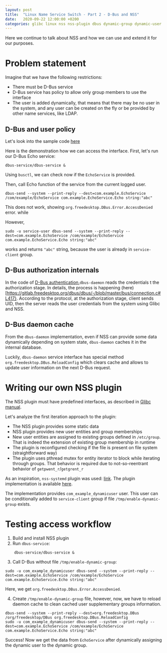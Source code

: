 ```yaml
---
layout: post
title:  "Linux Name Service Switch - Part 2 - D-Bus and NSS"
date:   2020-09-22 12:00:00 +0200
categories: glibc linux nss nss-plugin dbus dynamic-group dynamic-user
---
```


Here we continue to talk about NSS and how we can use and extend it for our purposes.

# Problem statement

Imagine that we have the following restrictions:

* There must be D-Bus service
* D-Bus service has policy to allow only group members to use the interface
* The user is added dynamically, that means that there may be no user in the system, and any user can be created on the fly or be provided by other name services, like LDAP.

## D-Bus and user policy

Let's look into the sample code [here](https://github.com/alivenets/nss-plugin-example/commit/908cd4d55641134368991952aeaded21c9a52b1d)

Here is the demonstration how we can access the interface. First, let's run our D-Bus Echo service:
```
dbus-service/dbus-service &
```

Using `busctl`, we can check now if the `EchoService` is provided.

Then, call Echo function of the service from the current logged user.

```
dbus-send --system --print-reply --dest=com.example.EchoService /com/example/EchoService com.example.EchoService.Echo string:"abc"
```

This does not work, showing `org.freedesktop.DBus.Error.AccessDenied` error. while

However,

```
sudo -u service-user dbus-send --system --print-reply --dest=com.example.EchoService /com/example/EchoService com.example.EchoService.Echo string:"abc"
```
works and returns `"abc"` string, because the user is already in `service-client` group. 

## D-Bus authorization internals

In the code of [D-Bus authentication](https://gitlab.freedesktop.org/dbus/dbus/-/blob/master/bus/connection.c#L417),`dbus-daemon` reads the credentials  t the authorization stage. In details, the process is happening (here)[https://gitlab.freedesktop.org/dbus/dbus/-/blob/master/bus/connection.c#L417}. According to the protocol, at the authorization stage, client sends UID, then the server reads the user credentials from the system using Glibc and NSS.

## D-Bus daemon cache

From the `dbus-daemon` implementation, even if NSS can provide some data dynamically depending on system state, `dbus-daemon` caches it in the internal database.

Luckily, `dbus-daemon` service interface has special method `org.freedesktop.DBus.ReloadConfig` which clears cache and allows to update user information on the next D-Bus request.

# Writing our own NSS plugin

The NSS plugin must have predefined interfaces, as described in [Glibc manual](https://www.gnu.org/software/libc/manual/html_node/Name-Service-Switch.html).

Let's analyze the first iteration approach to the plugin:

* The NSS plugin provides some static data
* NSS plugin provides new user entities and group memberships
* New user entities are assigned to existing groups defined in `/etc/group`. That is indeed the extension of existing group membership in runtime
* The plugin is reconfigured checking if the file is present on file system (straightforward way)
* The plugin uses pthread mutex for entity iterator to block while iterating through groups. That behavior is required due to not-so-reentrant behavior of `getpwent_r`/`getgrent_r`

As an inspiration, `nss-systemd` plugin was used: [link](https://github.com/systemd/systemd/tree/master/src/nss-systemd).
The plugin implementation is available [here](ttps://github.com/alivenets/nss-plugin-example/commit/cce6aff6219a093ba6a7a63c42f6a9277494a095).

The implementation provides `com_example_dynamicuser` user. This user can be conditionally added to `service-client` group if file `/tmp/enable-dynamic-group` exists.

# Testing access workflow

1. Build and install NSS plugin
2. Run `dbus-service`:
```
    dbus-service/dbus-service &
```

3. Call D-Bus  without file `/tmp/enable-dynamic-group`:
```
sudo -u com_example_dynamicuser dbus-send --system --print-reply --dest=com.example.EchoService /com/example/EchoService com.example.EchoService.Echo string:"abc"
```

Here, we get `org.freedesktop.DBus.Error.AccessDenied`.

4. Create `/tmp/enable-dynamic-group` file,  however, now, we have to reload daemon cache to clean cached user supplementary groups information.

```
dbus-send --system --print-reply --dest=org.freedesktop.DBus /org/freedesktop/DBus org.freedesktop.DBus.ReloadConfig
sudo -u com_example_dynamicuser dbus-send --system --print-reply --dest=com.example.EchoService /com/example/EchoService com.example.EchoService.Echo string:"abc"
```

Success! Now we get the data from `EchoService` after dynamically assigning the dynamic user to the dynamic group.
